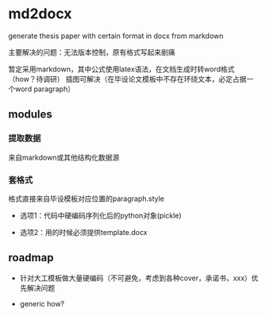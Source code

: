 # md2docx

generate thesis paper with certain format in docx from markdown

主要解决的问题：无法版本控制，原有格式写起来剧痛

暂定采用markdown，其中公式使用latex语法，在文档生成时转word格式（how？待调研）
插图可解决（在毕设论文模板中不存在环绕文本，必定占据一个word paragraph）

## modules

### 提取数据

来自markdown或其他结构化数据源

### 套格式

格式直接来自毕设模板对应位置的paragraph.style

- 选项1：代码中硬编码序列化后的python对象(pickle)

- 选项2：用的时候必须提供template.docx

## roadmap

- 针对大工模板做大量硬编码（不可避免，考虑到各种cover，承诺书，xxx）优先解决问题

- generic how?
